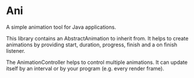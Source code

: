Ani
===

A simple animation tool for Java applications.

This library contains an AbstractAnimation to inherit from. It helps to create animations by providing start, duration, progress, finish and a on finish listener.

The AnimationController helps to control multiple animations. It can update itself by an interval or by your program (e.g. every render frame).

